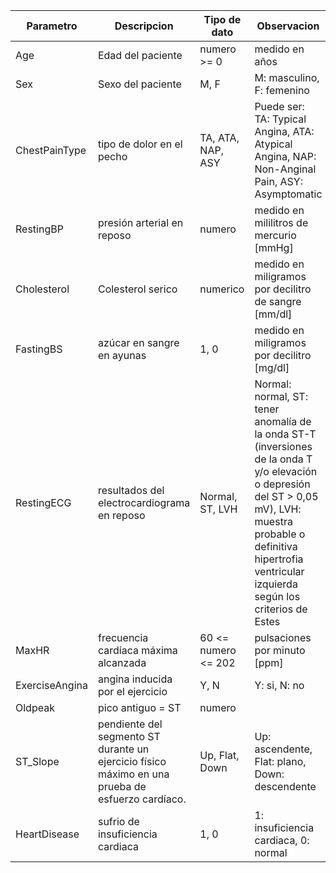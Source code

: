 | Parametro | Descripcion | Tipo de dato | Observacion |
|-----------|------------|--------------|------|
| Age | Edad del paciente| numero >= 0 | medido en años | 
| Sex  | Sexo del paciente | M, F | M: masculino, F: femenino|
| ChestPainType | tipo de dolor en el pecho | TA, ATA, NAP, ASY |Puede ser: TA: Typical Angina, ATA: Atypical Angina, NAP: Non-Anginal Pain, ASY: Asymptomatic |
| RestingBP | presión arterial en reposo | numero | medido en mililitros de mercurio [mmHg] |
| Cholesterol | Colesterol serico | numerico | medido en miligramos por decilitro de sangre [mm/dl] |
| FastingBS | azúcar en sangre en ayunas | 1, 0 | medido en miligramos por decilitro [mg/dl] |
| RestingECG | resultados del electrocardiograma en reposo | Normal, ST, LVH | Normal: normal, ST: tener anomalía de la onda ST-T (inversiones de la onda T y/o elevación o depresión del ST > 0,05 mV), LVH: muestra probable o definitiva hipertrofia ventricular izquierda según los criterios de Estes|
| MaxHR | frecuencia cardíaca máxima alcanzada | 60 <= numero <= 202 | pulsaciones por minuto [ppm] |
| ExerciseAngina | angina inducida por el ejercicio | Y, N | Y: si, N: no |
| Oldpeak | pico antiguo = ST | numero |  |
| ST_Slope |  pendiente del segmento ST durante un ejercicio físico máximo en una prueba de esfuerzo cardíaco.  | Up, Flat, Down | Up: ascendente, Flat: plano, Down: descendente | 
| HeartDisease | sufrio de insuficiencia cardiaca | 1, 0 | 1: insuficiencia cardiaca, 0: normal |


